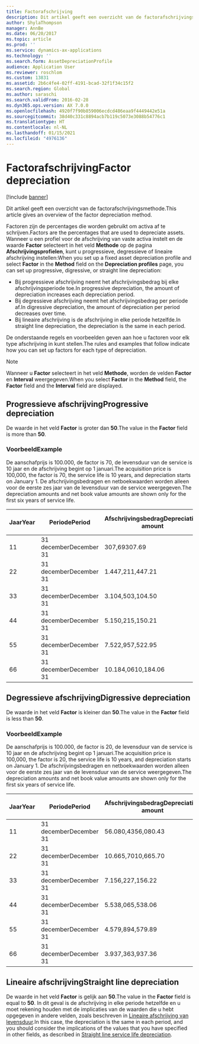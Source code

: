 ```yaml
---
title: Factorafschrijving
description: Dit artikel geeft een overzicht van de factorafschrijvingsmethode.
author: ShylaThompson
manager: AnnBe
ms.date: 06/20/2017
ms.topic: article
ms.prod: ''
ms.service: dynamics-ax-applications
ms.technology: ''
ms.search.form: AssetDepreciationProfile
audience: Application User
ms.reviewer: roschlom
ms.custom: 13831
ms.assetid: 2b6c4fe4-02ff-4191-bcad-32f1f34c15f2
ms.search.region: Global
ms.author: saraschi
ms.search.validFrom: 2016-02-28
ms.dyn365.ops.version: AX 7.0.0
ms.openlocfilehash: 4920f7f90b859006ecdcd486eaa9f4449442e51a
ms.sourcegitcommit: 38d40c331c8894acb7b119c5073e3088b54776c1
ms.translationtype: HT
ms.contentlocale: nl-NL
ms.lasthandoff: 01/15/2021
ms.locfileid: "4976136"
---
```

# <a name="factor-depreciation"></a><span data-ttu-id="4c126-103">Factorafschrijving</span><span class="sxs-lookup"><span data-stu-id="4c126-103">Factor depreciation</span></span>

[!include [banner](../includes/banner.md)]

<span data-ttu-id="4c126-104">Dit artikel geeft een overzicht van de factorafschrijvingsmethode.</span><span class="sxs-lookup"><span data-stu-id="4c126-104">This article gives an overview of the factor depreciation method.</span></span>

<span data-ttu-id="4c126-105">Factoren zijn de percentages die worden gebruikt om activa af te schrijven.</span><span class="sxs-lookup"><span data-stu-id="4c126-105">Factors are the percentages that are used to depreciate assets.</span></span> <span data-ttu-id="4c126-106">Wanneer u een profiel voor de afschrijving van vaste activa instelt en de waarde **Factor** selecteert in het veld **Methode** op de pagina **Afschrijvingsprofielen**, kunt u progressieve, degressieve of lineaire afschrijving instellen:</span><span class="sxs-lookup"><span data-stu-id="4c126-106">When you set up a fixed asset depreciation profile and select **Factor** in the **Method** field on the **Depreciation profiles** page, you can set up progressive, digressive, or straight line depreciation:</span></span>

-   <span data-ttu-id="4c126-107">Bij progressieve afschrijving neemt het afschrijvingsbedrag bij elke afschrijvingsperiode toe.</span><span class="sxs-lookup"><span data-stu-id="4c126-107">In progressive depreciation, the amount of depreciation increases each depreciation period.</span></span>
-   <span data-ttu-id="4c126-108">Bij degressieve afschrijving neemt het afschrijvingsbedrag per periode af.</span><span class="sxs-lookup"><span data-stu-id="4c126-108">In digressive depreciation, the amount of depreciation per period decreases over time.</span></span>
-   <span data-ttu-id="4c126-109">Bij lineaire afschrijving is de afschrijving in elke periode hetzelfde.</span><span class="sxs-lookup"><span data-stu-id="4c126-109">In straight line depreciation, the depreciation is the same in each period.</span></span>

<span data-ttu-id="4c126-110">De onderstaande regels en voorbeelden geven aan hoe u factoren voor elk type afschrijving in kunt stellen.</span><span class="sxs-lookup"><span data-stu-id="4c126-110">The rules and examples that follow indicate how you can set up factors for each type of depreciation.</span></span> 

> [!NOTE] 
> <span data-ttu-id="4c126-111">Wanneer u **Factor** selecteert in het veld **Methode**, worden de velden **Factor** en **Interval** weergegeven.</span><span class="sxs-lookup"><span data-stu-id="4c126-111">When you select **Factor** in the **Method** field, the **Factor** field and the **Interval** field are displayed.</span></span>

## <a name="progressive-depreciation"></a><span data-ttu-id="4c126-112">Progressieve afschrijving</span><span class="sxs-lookup"><span data-stu-id="4c126-112">Progressive depreciation</span></span>
<span data-ttu-id="4c126-113">De waarde in het veld **Factor** is groter dan **50**.</span><span class="sxs-lookup"><span data-stu-id="4c126-113">The value in the **Factor** field is more than **50**.</span></span>

### <a name="example"></a><span data-ttu-id="4c126-114">Voorbeeld</span><span class="sxs-lookup"><span data-stu-id="4c126-114">Example</span></span>

<span data-ttu-id="4c126-115">De aanschafprijs is 100.000, de factor is 70, de levensduur van de service is 10 jaar en de afschrijving begint op 1 januari.</span><span class="sxs-lookup"><span data-stu-id="4c126-115">The acquisition price is 100,000, the factor is 70, the service life is 10 years, and depreciation starts on January 1.</span></span> <span data-ttu-id="4c126-116">De afschrijvingsbedragen en netboekwaarden worden alleen voor de eerste zes jaar van de levensduur van de service weergegeven.</span><span class="sxs-lookup"><span data-stu-id="4c126-116">The depreciation amounts and net book value amounts are shown only for the first six years of service life.</span></span>

| <span data-ttu-id="4c126-117">Jaar</span><span class="sxs-lookup"><span data-stu-id="4c126-117">Year</span></span> | <span data-ttu-id="4c126-118">Periode</span><span class="sxs-lookup"><span data-stu-id="4c126-118">Period</span></span>      | <span data-ttu-id="4c126-119">Afschrijvingsbedrag</span><span class="sxs-lookup"><span data-stu-id="4c126-119">Depreciation amount</span></span> | <span data-ttu-id="4c126-120">Bedrag nettoboekwaarde</span><span class="sxs-lookup"><span data-stu-id="4c126-120">Net book value amount</span></span> |
|------|-------------|---------------------|-----------------------|
| <span data-ttu-id="4c126-121">1</span><span class="sxs-lookup"><span data-stu-id="4c126-121">1</span></span>    | <span data-ttu-id="4c126-122">31 december</span><span class="sxs-lookup"><span data-stu-id="4c126-122">December 31</span></span> | <span data-ttu-id="4c126-123">307,69</span><span class="sxs-lookup"><span data-stu-id="4c126-123">307.69</span></span>              | <span data-ttu-id="4c126-124">99.692,31</span><span class="sxs-lookup"><span data-stu-id="4c126-124">99,692.31</span></span>             |
| <span data-ttu-id="4c126-125">2</span><span class="sxs-lookup"><span data-stu-id="4c126-125">2</span></span>    | <span data-ttu-id="4c126-126">31 december</span><span class="sxs-lookup"><span data-stu-id="4c126-126">December 31</span></span> | <span data-ttu-id="4c126-127">1.447,21</span><span class="sxs-lookup"><span data-stu-id="4c126-127">1,447.21</span></span>            | <span data-ttu-id="4c126-128">98.245,10</span><span class="sxs-lookup"><span data-stu-id="4c126-128">98,245.10</span></span>             |
| <span data-ttu-id="4c126-129">3</span><span class="sxs-lookup"><span data-stu-id="4c126-129">3</span></span>    | <span data-ttu-id="4c126-130">31 december</span><span class="sxs-lookup"><span data-stu-id="4c126-130">December 31</span></span> | <span data-ttu-id="4c126-131">3.104,50</span><span class="sxs-lookup"><span data-stu-id="4c126-131">3,104.50</span></span>            | <span data-ttu-id="4c126-132">95.140,60</span><span class="sxs-lookup"><span data-stu-id="4c126-132">95,140.60</span></span>             |
| <span data-ttu-id="4c126-133">4</span><span class="sxs-lookup"><span data-stu-id="4c126-133">4</span></span>    | <span data-ttu-id="4c126-134">31 december</span><span class="sxs-lookup"><span data-stu-id="4c126-134">December 31</span></span> | <span data-ttu-id="4c126-135">5.150,21</span><span class="sxs-lookup"><span data-stu-id="4c126-135">5,150.21</span></span>            | <span data-ttu-id="4c126-136">89.990,39</span><span class="sxs-lookup"><span data-stu-id="4c126-136">89,990.39</span></span>             |
| <span data-ttu-id="4c126-137">5</span><span class="sxs-lookup"><span data-stu-id="4c126-137">5</span></span>    | <span data-ttu-id="4c126-138">31 december</span><span class="sxs-lookup"><span data-stu-id="4c126-138">December 31</span></span> | <span data-ttu-id="4c126-139">7.522,95</span><span class="sxs-lookup"><span data-stu-id="4c126-139">7,522.95</span></span>            | <span data-ttu-id="4c126-140">82.467,44</span><span class="sxs-lookup"><span data-stu-id="4c126-140">82,467.44</span></span>             |
| <span data-ttu-id="4c126-141">6</span><span class="sxs-lookup"><span data-stu-id="4c126-141">6</span></span>    | <span data-ttu-id="4c126-142">31 december</span><span class="sxs-lookup"><span data-stu-id="4c126-142">December 31</span></span> | <span data-ttu-id="4c126-143">10.184,06</span><span class="sxs-lookup"><span data-stu-id="4c126-143">10,184.06</span></span>           | <span data-ttu-id="4c126-144">72.283,38</span><span class="sxs-lookup"><span data-stu-id="4c126-144">72,283.38</span></span>             |

## <a name="digressive-depreciation"></a><span data-ttu-id="4c126-145">Degressieve afschrijving</span><span class="sxs-lookup"><span data-stu-id="4c126-145">Digressive depreciation</span></span>
<span data-ttu-id="4c126-146">De waarde in het veld **Factor** is kleiner dan **50**.</span><span class="sxs-lookup"><span data-stu-id="4c126-146">The value in the **Factor** field is less than **50**.</span></span>

### <a name="example"></a><span data-ttu-id="4c126-147">Voorbeeld</span><span class="sxs-lookup"><span data-stu-id="4c126-147">Example</span></span>

<span data-ttu-id="4c126-148">De aanschafprijs is 100.000, de factor is 20, de levensduur van de service is 10 jaar en de afschrijving begint op 1 januari.</span><span class="sxs-lookup"><span data-stu-id="4c126-148">The acquisition price is 100,000, the factor is 20, the service life is 10 years, and depreciation starts on January 1.</span></span> <span data-ttu-id="4c126-149">De afschrijvingsbedragen en netboekwaarden worden alleen voor de eerste zes jaar van de levensduur van de service weergegeven.</span><span class="sxs-lookup"><span data-stu-id="4c126-149">The depreciation amounts and net book value amounts are shown only for the first six years of service life.</span></span>

| <span data-ttu-id="4c126-150">Jaar</span><span class="sxs-lookup"><span data-stu-id="4c126-150">Year</span></span> | <span data-ttu-id="4c126-151">Periode</span><span class="sxs-lookup"><span data-stu-id="4c126-151">Period</span></span>      | <span data-ttu-id="4c126-152">Afschrijvingsbedrag</span><span class="sxs-lookup"><span data-stu-id="4c126-152">Depreciation amount</span></span> | <span data-ttu-id="4c126-153">Bedrag nettoboekwaarde</span><span class="sxs-lookup"><span data-stu-id="4c126-153">Net book value amount</span></span> |
|------|-------------|---------------------|-----------------------|
| <span data-ttu-id="4c126-154">1</span><span class="sxs-lookup"><span data-stu-id="4c126-154">1</span></span>    | <span data-ttu-id="4c126-155">31 december</span><span class="sxs-lookup"><span data-stu-id="4c126-155">December 31</span></span> | <span data-ttu-id="4c126-156">56.080,43</span><span class="sxs-lookup"><span data-stu-id="4c126-156">56,080.43</span></span>           | <span data-ttu-id="4c126-157">43.919,57</span><span class="sxs-lookup"><span data-stu-id="4c126-157">43,919.57</span></span>             |
| <span data-ttu-id="4c126-158">2</span><span class="sxs-lookup"><span data-stu-id="4c126-158">2</span></span>    | <span data-ttu-id="4c126-159">31 december</span><span class="sxs-lookup"><span data-stu-id="4c126-159">December 31</span></span> | <span data-ttu-id="4c126-160">10.665,70</span><span class="sxs-lookup"><span data-stu-id="4c126-160">10,665.70</span></span>           | <span data-ttu-id="4c126-161">33.253,87</span><span class="sxs-lookup"><span data-stu-id="4c126-161">33,253.87</span></span>             |
| <span data-ttu-id="4c126-162">3</span><span class="sxs-lookup"><span data-stu-id="4c126-162">3</span></span>    | <span data-ttu-id="4c126-163">31 december</span><span class="sxs-lookup"><span data-stu-id="4c126-163">December 31</span></span> | <span data-ttu-id="4c126-164">7.156,22</span><span class="sxs-lookup"><span data-stu-id="4c126-164">7,156.22</span></span>            | <span data-ttu-id="4c126-165">26.097,65</span><span class="sxs-lookup"><span data-stu-id="4c126-165">26,097.65</span></span>             |
| <span data-ttu-id="4c126-166">4</span><span class="sxs-lookup"><span data-stu-id="4c126-166">4</span></span>    | <span data-ttu-id="4c126-167">31 december</span><span class="sxs-lookup"><span data-stu-id="4c126-167">December 31</span></span> | <span data-ttu-id="4c126-168">5.538,06</span><span class="sxs-lookup"><span data-stu-id="4c126-168">5,538.06</span></span>            | <span data-ttu-id="4c126-169">20.559,59</span><span class="sxs-lookup"><span data-stu-id="4c126-169">20,559.59</span></span>             |
| <span data-ttu-id="4c126-170">5</span><span class="sxs-lookup"><span data-stu-id="4c126-170">5</span></span>    | <span data-ttu-id="4c126-171">31 december</span><span class="sxs-lookup"><span data-stu-id="4c126-171">December 31</span></span> | <span data-ttu-id="4c126-172">4.579,89</span><span class="sxs-lookup"><span data-stu-id="4c126-172">4,579.89</span></span>            | <span data-ttu-id="4c126-173">15.979,70</span><span class="sxs-lookup"><span data-stu-id="4c126-173">15,979.70</span></span>             |
| <span data-ttu-id="4c126-174">6</span><span class="sxs-lookup"><span data-stu-id="4c126-174">6</span></span>    | <span data-ttu-id="4c126-175">31 december</span><span class="sxs-lookup"><span data-stu-id="4c126-175">December 31</span></span> | <span data-ttu-id="4c126-176">3.937,36</span><span class="sxs-lookup"><span data-stu-id="4c126-176">3,937.36</span></span>            | <span data-ttu-id="4c126-177">12.042,34</span><span class="sxs-lookup"><span data-stu-id="4c126-177">12,042.34</span></span>             |

## <a name="straight-line-depreciation"></a><span data-ttu-id="4c126-178">Lineaire afschrijving</span><span class="sxs-lookup"><span data-stu-id="4c126-178">Straight line depreciation</span></span>
<span data-ttu-id="4c126-179">De waarde in het veld **Factor** is gelijk aan **50**.</span><span class="sxs-lookup"><span data-stu-id="4c126-179">The value in the **Factor** field is equal to **50**.</span></span> <span data-ttu-id="4c126-180">In dit geval is de afschrijving in elke periode hetzelfde en u moet rekening houden met de implicaties van de waarden die u hebt opgegeven in andere velden, zoals beschreven in [Lineaire afschrijving van levensduur](straight-line-service-life-depreciation.md).</span><span class="sxs-lookup"><span data-stu-id="4c126-180">In this case, the depreciation is the same in each period, and you should consider the implications of the values that you have specified in other fields, as described in [Straight line service life depreciation](straight-line-service-life-depreciation.md).</span></span>



